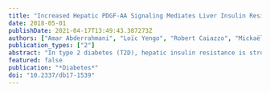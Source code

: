 ```yaml
---
title: "Increased Hepatic PDGF-AA Signaling Mediates Liver Insulin Resistance in Obesity Associated Type 2 Diabetes"
date: 2018-05-01
publishDate: 2021-04-17T13:49:43.387273Z
authors: ["Amar Abderrahmani", "Loïc Yengo", "Robert Caiazzo", "Mickaël Canouil", "Stéphane Cauchi", "Violeta Raverdy", "Valérie Plaisance", "Valérie Pawlowski", "Stéphane Lobbens", "Julie Maillet", "Laure Rolland", "Raphael Boutry", "Gurvan Queniat", "Maxime Kwapich", "Mathie Tenenbaum", "Julien Bricambert", "Sophie Saussenthaler", "Elodie Anthony", "Pooja Jha", "Julien Derop", "Olivier Sand", "Iandry Rabearivelo", "Audrey Leloire", "Marie Pigeyre", "Martine Daujat-Chavanieu", "Sabine Gerbal-Chaloin", "Tasnim Dayeh", "Guillaume Lassailly", "Philippe Mathurin", "Bart Staels", "Johan Auwerx", "Annette Schürmann", "Catherine Postic", "Clemens Schafmayer", "Jochen Hampe", "Amélie Bonnefond", "François Pattou", "Philippe Froguel"]
publication_types: ["2"]
abstract: "In type 2 diabetes (T2D), hepatic insulin resistance is strongly associated with non-alcoholic fatty liver disease (NAFLD). In this study, we hypothesized that DNA methylome of livers from patients with T2D, when compared to livers of individuals with normal plasma glucose levels, can unveil some mechanism of hepatic insulin resistance that could link to NAFLD. Using DNA methylome and transcriptome analyses of livers from obese individuals, we found that both hypomethylation at a CpG site in PDGFA (encoding platelet derived growth factor alpha) and PDGFA overexpression are associated with increased T2D risk, hyperinsulinemia, increased insulin resistance and increased steatohepatitis risk. Both genetic risk score studies and human cell modeling pointed to a causative impact of high insulin levels on PDGFA CpG site hypomethylation, PDGFA overexpression, and increased PDGF-AA secretion from liver. We found that PDGF-AA secretion further stimulates its own expression through protein kinase C activity and contributes to insulin resistance through decreased expression of both insulin receptor substrate 1 and of insulin receptor. Importantly, hepatocyte insulin sensitivity can be restored by PDGF-AA blocking antibodies, PDGF receptor inhibitors and by metformin opening therapeutic avenues. Therefore, in the liver of obese patients with T2D, the increased PDGF-AA signaling contributes to insulin resistance, opening new therapeutic avenues against T2D and possibly NAFLD."
featured: false
publication: "*Diabetes*"
doi: "10.2337/db17-1539"
---
```


